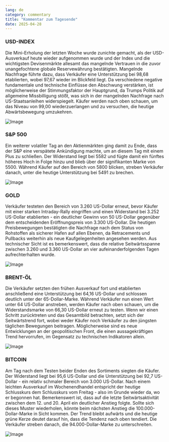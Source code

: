 ```yaml
---
lang: de
category: commentary
title: "Kommentar zum Tagesende"
date: 2025-04-28
---
```


### USD-INDEX

Die Mini-Erholung der letzten Woche wurde zunichte gemacht, als der USD-Ausverkauf heute wieder aufgenommen wurde und der Index und die wichtigsten Devisenmärkte allesamt das mangelnde Vertrauen in die zuvor unangefochtene globale Reservewährung bestätigten. Mangelnde Nachfrage führte dazu, dass Verkäufer eine Unterstützung bei 98,68 etablierten, wobei 97,67 wieder im Blickfeld liegt. Da verschiedene negative fundamentale und technische Einflüsse den Abschwung verstärken, ist möglicherweise der Stimmungsfaktor der Hauptgrund, da Trumps Politik auf allgemeine Missbilligung stößt, was sich in der mangelnden Nachfrage nach US-Staatsanleihen widerspiegelt. Käufer werden nach oben schauen, um das Niveau von 99,00 wiederzuerlangen und zu versuchen, die heutige Abwärtsbewegung umzukehren.  

![Image](https://markleighedu.github.io/img/Apr-2025/28-Apr-2025/usdindex.jpg)

### S&P 500

Ein weiterer volatiler Tag an den Aktienmärkten ging damit zu Ende, dass der S&P eine verspätete Ankündigung machte, um an diesem Tag mit einem Plus zu schließen. Der Widerstand liegt bei 5582 und fügte damit ein fünftes höheres Hoch in Folge hinzu und blieb über der signifikanten Marke von 5500. Während Käufer auf den Bereich von 5800 blicken, streben Verkäufer danach, unter die heutige Unterstützung bei 5491 zu brechen.

![Image](https://markleighedu.github.io/img/Apr-2025/28-Apr-2025/sp500.jpg)

### GOLD

Verkäufer testeten den Bereich von 3.260 US-Dollar erneut, bevor Käufer mit einer starken Intraday-Rally eingriffen und einen Widerstand bei 3.252 US-Dollar etablierten - ein deutlicher Gewinn von 50 US-Dollar gegenüber dem entscheidenden Eröffnungspreis von 3.300 US-Dollar. Die heutigen Preisbewegungen bestätigten die Nachfrage nach dem Status von Rohstoffen als sicherer Hafen auf allen Ebenen, da Retracements und Pullbacks weiterhin als neue Kaufgelegenheiten angesehen werden. Aus technischer Sicht ist es bemerkenswert, dass die relative Seitwärtsspanne zwischen 3.260 und 3.360 US-Dollar an vier aufeinanderfolgenden Tagen aufrechterhalten wurde. 

![Image](https://markleighedu.github.io/img/Apr-2025/28-Apr-2025/gold.jpg)

### BRENT-ÖL

Die Verkäufer setzten den frühen Ausverkauf fort und etablierten anschließend eine Unterstützung bei 64,16 US-Dollar und schlossen deutlich unter der 65-Dollar-Marke. Während Verkäufer nun einen Wert unter 64 US-Dollar anstreben, werden Käufer nach oben schauen, um die Widerstandsmarke von 66,30 US-Dollar erneut zu testen. Wenn wir einen Schritt zurücktreten und das Gesamtbild betrachten, setzt sich der Seitwärtstrend fort, wobei weder Käufer noch Verkäufer zu den jüngsten täglichen Bewegungen beitragen. Möglicherweise sind es neue Entwicklungen an der geopolitischen Front, die einen aussagekräftigen Trend hervorrufen, im Gegensatz zu technischen Indikatoren allein.

![Image](https://markleighedu.github.io/img/Apr-2025/28-Apr-2025/brentoil.jpg)

### BITCOIN

Am Tag nach dem Testen beider Enden des Sortiments siegten die Käufer. Der Widerstand liegt bei 95,6 US-Dollar und die Unterstützung bei 92,7 US-Dollar - ein relativ schmaler Bereich von 3.000 US-Dollar. Nach einem leichten Ausverkauf im Wochenendhandel entspricht der heutige Schlusskurs dem Schlusskurs vom Freitag - also im Grunde wieder da, wo er begonnen hat. Bemerkenswert ist, dass auf die letzte Seitwärtsaktivität zwischen dem 12. und 20. April ein deutlicher Anstieg folgte. Sollte sich dieses Muster wiederholen, könnte beim nächsten Anstieg die 100.000-Dollar-Marke in Sicht kommen. Der Trend bleibt aufwärts und die heutige grüne Kerze deutet darauf hin, dass die Tendenz nach oben tendiert. Die Verkäufer streben danach, die 94.000-Dollar-Marke zu unterschreiten.

![Image](https://markleighedu.github.io/img/Apr-2025/28-Apr-2025/bitcoin.jpg)

